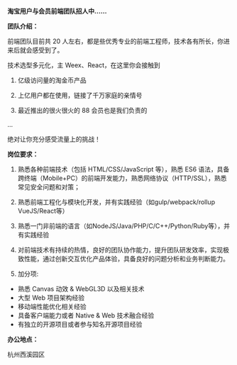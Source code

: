 **淘宝用户与会员前端团队招人中……**

**团队介绍：**

前端团队目前共 20 人左右，都是些优秀专业的前端工程师，技术各有所长，你进来后就会感受到了。

技术选型多元化，主 Weex、React，在这里你会接触到

1. 亿级访问量的淘金币产品

2. 上亿用户都在使用，链接了千万家庭的亲情号

3. 最近推出的很火很火的 88 会员也是我们负责的

...

绝对让你充分感受流量上的挑战！

**岗位要求：**

1. 熟悉各种前端技术（包括 HTML/CSS/JavaScript 等），熟悉 ES6 语法，具备跨终端（Mobile+PC）的前端开发能力，熟悉网络协议（HTTP/SSL），熟悉常见安全问题和对策；

2. 熟悉前端工程化与模块化开发，并有实践经验（如gulp/webpack/rollup VueJS/React等）

3. 熟悉一门非前端的语言（如NodeJS/Java/PHP/C/C++/Python/Ruby等），并有实践经验

4. 对前端技术有持续的热情，良好的团队协作能力，提升团队研发效率，实现极致性能，通过创新交互优化产品体验，具备良好的问题分析和业务判断能力。

5. 加分项:
  * 熟悉 Canvas 动效 & WebGL3D 以及相关技术
  * 大型 Web 项目架构经验
  * 移动端性能优化相关经验
  * 具备客户端能力或者 Native & Web 技术融合经验
  * 有独立的开源项目或者参与知名开源项目经验


**办公地点：**

杭州西溪园区
